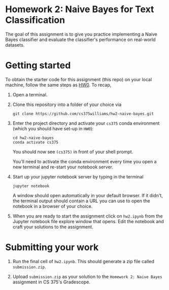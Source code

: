 # Homework 2: Naive Bayes for Text Classification 

The goal of this assignment is to give you practice implementing a Naive Bayes classifier and evaluate the classifier's performance on real-world datasets.  

# Getting started 

To obtain the starter code for this assignment (this repo) on your local machine, follow the same steps as [HW0](https://github.com/cs375williams/hw0-preliminaries). To recap, 

1. Open a terminal. 

2. Clone this repository into a folder of your choice via
	```
	git clone https://github.com/cs375williams/hw2-naive-bayes.git
	```

3. Enter the project directory and activate your `cs375` conda environment (which you should have set-up in `HW0`): 
	```
	cd hw2-naive-bayes
	conda activate cs375
	```

	You should now see `(cs375)` in front of your shell prompt.  

	You'll need to activate the conda environment every time you open a new terminal and re-start your notebook server. 

4. Start up your jupyter notebook server by typing in the terminal 
	```
	jupyter notebook 
	```

	A window should open automatically in your default browser. If it didn't, the terminal output should contain a URL you can use to open the notebook in a browser of your choice.


5. When you are ready to start the assignment click on `hw2.ipynb` from the Jupyter notebook file explore window that opens. Edit the notebook and craft your solutions to the assignment. 

# Submitting your work 

1. Run the final cell of `hw2.ipynb`. This should generate a zip file called `submission.zip`.

2. Upload `submission.zip` as your solution to the `Homework 2: Naive Bayes` assignment in CS 375's Gradescope. 


